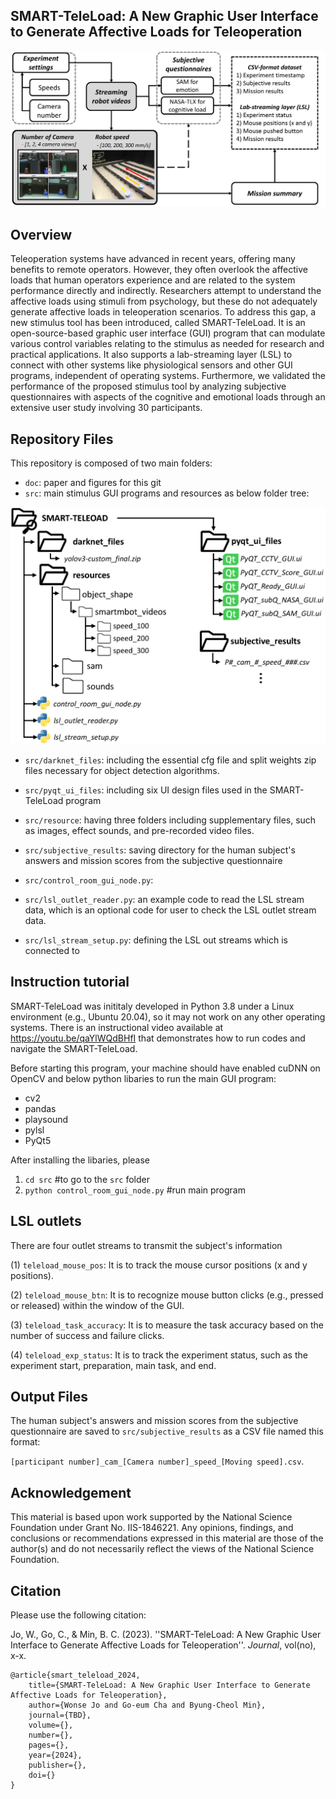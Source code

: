 ## SMART-TeleLoad: A New Graphic User Interface to Generate Affective Loads for Teleoperation

![Alt text](doc/smart_teleload_git.png)

## Overview
Teleoperation systems have advanced in recent years, offering many benefits to remote operators. However, they often overlook the affective loads that human operators experience and are related to the system performance directly and indirectly. Researchers attempt to understand the affective loads using stimuli from psychology, but these do not adequately generate affective loads in teleoperation scenarios. To address this gap, a new stimulus tool has been introduced, called SMART-TeleLoad. It is an open-source-based graphic user interface (GUI) program that can modulate various control variables relating to the stimulus as needed for research and practical applications. It also supports a lab-streaming layer (LSL) to connect with other systems like physiological sensors and other GUI programs, independent of operating systems. Furthermore, we validated the performance of the proposed stimulus tool by analyzing subjective questionnaires with aspects of the cognitive and emotional loads through an extensive user study involving 30 participants.

## Repository Files

This repository is composed of two main folders: 

* `doc`: paper and figures for this git
* `src`: main stimulus GUI programs and resources as below folder tree:

![Alt text](doc/smart_teleload_tree.png)

  - `src/darknet_files`: including the essential cfg file and split weights zip files necessary for object detection algorithms.
  - `src/pyqt_ui_files`: including six UI design files used in the SMART-TeleLoad program
  - `src/resource`: having three folders including supplementary files, such as images, effect sounds, and pre-recorded video files.
  - `src/subjective_results`: saving directory for the human subject's answers and mission scores from the subjective questionnaire

  - `src/control_room_gui_node.py`:
  - `src/lsl_outlet_reader.py`: an example code to read the LSL stream data, which is an optional code for user to check the LSL outlet stream data. 
  - `src/lsl_stream_setup.py`: defining the LSL out streams which is connected to 



## Instruction tutorial
SMART-TeleLoad was inititaly developed in Python 3.8 under a Linux environment (e.g., Ubuntu 20.04), so it may not work on any other operating systems.
There is an instructional video available at <https://youtu.be/qaYlWQdBHfI> that demonstrates how to run codes and navigate the SMART-TeleLoad.

Before starting this program, your machine should have enabled cuDNN on OpenCV and below python libaries to run the main GUI program:

* cv2
* pandas
* playsound
* pylsl
* PyQt5

After installing the libaries, please 

1. `cd src` #to go to the `src` folder
2. `python control_room_gui_node.py` #run main program


## LSL outlets
There are four outlet streams to transmit the subject's information

(1) `teleload_mouse_pos`: It is to track the mouse cursor positions (x and y positions).

(2) `teleload_mouse_btn`: It is to recognize mouse button clicks (e.g., pressed or released) within the window of the GUI.

(3) `teleload_task_accuracy`: It is to measure the task accuracy based on the number of success and failure clicks.

(4) `teleload_exp_status`: It is to track the experiment status, such as the experiment start, preparation, main task, and  end.

## Output Files
The human subject's answers and mission scores from the subjective questionnaire are saved to `src/subjective_results` as a CSV file named this format: 

`[participant number]_cam_[Camera number]_speed_[Moving speed].csv`. 

## Acknowledgement
This material is based upon work supported by the National Science Foundation under Grant No. IIS-1846221. Any opinions, findings, and conclusions or recommendations expressed in this material are those of the author(s) and do not necessarily reflect the views of the National Science Foundation.


## Citation
Please use the following citation:

Jo, W., Go, C., & Min, B. C. (2023). ''SMART-TeleLoad: A New Graphic User Interface to Generate Affective Loads for Teleoperation''. _Journal_, vol(no), x-x.


```
@article{smart_teleload_2024,
	title={SMART-TeleLoad: A New Graphic User Interface to Generate Affective Loads for Teleoperation},
	author={Wonse Jo and Go-eum Cha and Byung-Cheol Min},
	journal={TBD},
	volume={},
 	number={},	
 	pages={},
 	year={2024},
 	publisher={},
 	doi={}
}
```



